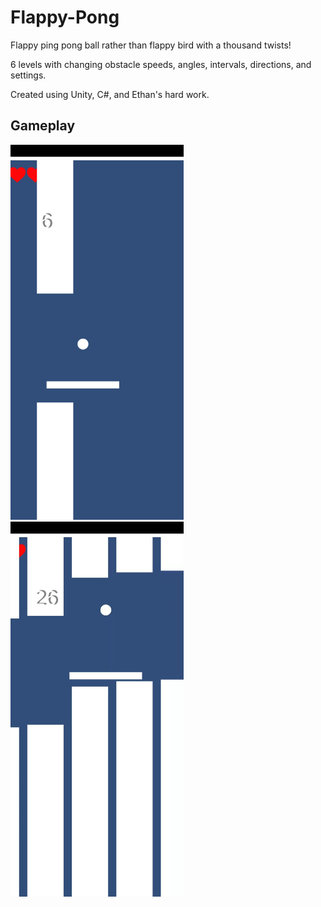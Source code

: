 # Flappy-Pong
Flappy ping pong ball rather than flappy bird with a thousand twists!

6 levels with changing obstacle speeds, angles, intervals, directions, and settings.

Created using Unity, C#, and Ethan's hard work.

## Gameplay
<img src="stage1.jpg" height="600">       <img src="stage2.jpg" height="600">
